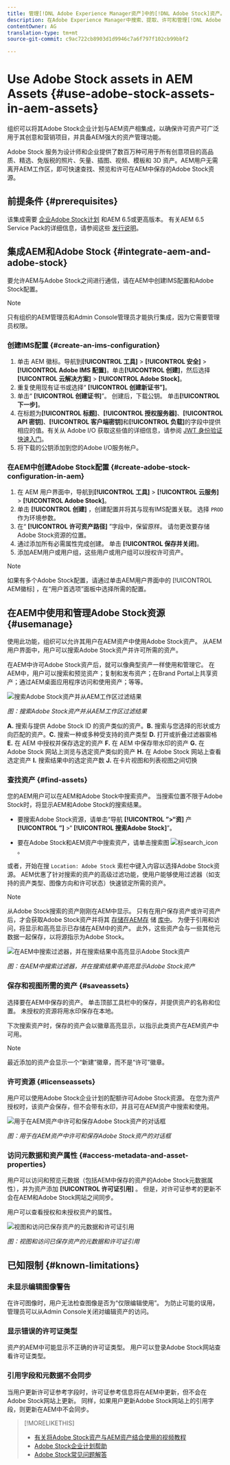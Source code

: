 ```yaml
---
title: 管理[!DNL Adobe Experience Manager资产]中的[!DNL Adobe Stock]资产。
description: 在Adobe Experience Manager中搜索、提取、许可和管理[!DNL Adobe Stock]资产。 将授权资产用作任何其他数字资产。
contentOwner: AG
translation-type: tm+mt
source-git-commit: c9ac722cb8903d1d9946c7a6f797f102cb99bbf2

---
```



# Use Adobe Stock assets in AEM Assets {#use-adobe-stock-assets-in-aem-assets}

组织可以将其Adobe Stock企业计划与AEM资产相集成，以确保许可资产可广泛用于其创意和营销项目，并具备AEM强大的资产管理功能。

Adobe Stock 服务为设计师和企业提供了数百万种可用于所有创意项目的高品质、精选、免版税的照片、矢量、插图、视频、模板和 3D 资产。AEM用户无需离开AEM工作区，即可快速查找、预览和许可在AEM中保存的Adobe Stock资源。

## 前提条件 {#prerequisites}

该集成需要 [企业Adobe Stock计划](https://stockenterprise.adobe.com/) 和AEM 6.5或更高版本。 有关AEM 6.5 Service Pack的详细信息，请参阅这些 [发行说明](/help/release-notes/sp-release-notes.md)。

## 集成AEM和Adobe Stock {#integrate-aem-and-adobe-stock}

要允许AEM与Adobe Stock之间进行通信，请在AEM中创建IMS配置和Adobe Stock配置。

>[!NOTE]
>
>只有组织的AEM管理员和Admin Console管理员才能执行集成，因为它需要管理员权限。

### 创建IMS配置 {#create-an-ims-configuration}

1. 单击 AEM 徽标。导航到&#x200B;**[!UICONTROL 工具]** > **[!UICONTROL 安全]** > **[!UICONTROL Adobe IMS 配置]**。单击&#x200B;**[!UICONTROL 创建]**，然后选择&#x200B;**[!UICONTROL 云解决方案]** > **[!UICONTROL Adobe Stock]**。
1. 重复使用现有证书或选择“ **[!UICONTROL 创建新证书”]**。
1. 单击“ **[!UICONTROL 创建证书]**”。 创建后，下载公钥。 单击&#x200B;**[!UICONTROL 下一步]**。
1. 在标题为&#x200B;**[!UICONTROL 标题]**、**[!UICONTROL 授权服务器]**、**[!UICONTROL API 密钥]**、**[!UICONTROL 客户端密钥]**&#x200B;和&#x200B;**[!UICONTROL 负载]**&#x200B;的字段中提供相应的值。有关从 Adobe I/O 获取这些值的详细信息，请参阅 [JWT 身份验证快速入门](https://www.adobe.io/authentication/auth-methods.html#!AdobeDocs/adobeio-auth/master/JWT/JWT.md)。
1. 将下载的公钥添加到您的Adobe I/O服务帐户。

### 在AEM中创建Adobe Stock配置 {#create-adobe-stock-configuration-in-aem}

1. 在 AEM 用户界面中，导航到&#x200B;**[!UICONTROL 工具]** > **[!UICONTROL 云服务]** > **[!UICONTROL Adobe Stock]**。
1. 单击 **[!UICONTROL 创建]** ，创建配置并将其与现有IMS配置关联。 选择 `PROD` 作为环境参数。
1. 在“ **[!UICONTROL 许可资产路径]** ”字段中，保留原样。 请勿更改要存储Adobe Stock资源的位置。
1. 通过添加所有必需属性完成创建。 单击 **[!UICONTROL 保存并关闭]**。
1. 添加AEM用户或用户组，这些用户或用户组可以授权许可资产。

>[!NOTE]
>
>如果有多个Adobe Stock配置，请通过单击AEM用户界面中的 [!UICONTROL AEM徽标] ，在“用户首选项”面板中选择所需的配置。

## 在AEM中使用和管理Adobe Stock资源 {#usemanage}

使用此功能，组织可以允许其用户在AEM资产中使用Adobe Stock资产。 从AEM用户界面中，用户可以搜索Adobe Stock资产并许可所需的资产。

在AEM中许可Adobe Stock资产后，就可以像典型资产一样使用和管理它。 在AEM中，用户可以搜索和预览资产；复制和发布资产；在Brand Portal上共享资产；通过AEM桌面应用程序访问和使用资产；等等。

![搜索Adobe Stock资产并从AEM工作区过滤结果](assets/adobe-stock-search-results-workspace.png)

*图：搜索Adobe Stock资产并从AEM工作区过滤结果*

**A.** 搜索与提供 Adobe Stock ID 的资产类似的资产。**B.** 搜索与您选择的形状或方向匹配的资产。**C.** 搜索一种或多种受支持的资产类型 **D.** 打开或折叠过滤器窗格 **E.** 在 AEM 中授权并保存选定的资产 **F.** 在 AEM 中保存带水印的资产 **G.** 在 Adobe Stock 网站上浏览与选定资产类似的资产 **H.** 在 Adobe Stock 网站上查看选定资产 **I.** 搜索结果中的选定资产数 **J.** 在卡片视图和列表视图之间切换

### 查找资产 {#find-assets}

您的AEM用户可以在AEM和Adobe Stock中搜索资产。 当搜索位置不限于Adobe Stock时，将显示AEM和Adobe Stock的搜索结果。

* 要搜索Adobe Stock资源，请单击“导航 **[!UICONTROL ”>“资]** 产 **[!UICONTROL ”]** >“ **[!UICONTROL 搜索Adobe Stock]**”。

* 要在Adobe Stock和AEM资产中搜索资产，请单击搜索图 ![标search_icon](assets/search_icon.png)。

或者，开始在搜 `Location: Adobe Stock` 索栏中键入内容以选择Adobe Stock资源。  AEM优惠了针对搜索的资产的高级过滤功能，使用户能够使用过滤器（如支持的资产类型、图像方向和许可状态）快速锁定所需的资产。

>[!NOTE]
>
>从Adobe Stock搜索的资产刚刚在AEM中显示。 只有在用户保存资产或许可资产后，才会获取Adobe Stock资产并将其 [存储在AEM存](/help/assets/aem-assets-adobe-stock.md#saveassets) 储 [库中](/help/assets/aem-assets-adobe-stock.md#licenseassets)。 为便于引用和访问，将显示和高亮显示已存储在AEM中的资产。 此外，这些资产会与一些其他元数据一起保存，以将源指示为Adobe Stock。

![在AEM中搜索过滤器，并在搜索结果中高亮显示Adobe Stock资产](assets/aem-search-filters2.jpg)

*图：在AEM中搜索过滤器，并在搜索结果中高亮显示Adobe Stock资产*

### 保存和视图所需的资产 {#saveassets}

选择要在AEM中保存的资产。 单击顶部工具栏中的保存，并提供资产的名称和位置。 未授权的资源将用水印保存在本地。

下次搜索资产时，保存的资产会以徽章高亮显示，以指示此类资产在AEM资产中可用。

>[!NOTE]
>
>最近添加的资产会显示一个“新建”徽章，而不是“许可”徽章。

### 许可资源 {#licenseassets}

用户可以使用Adobe Stock企业计划的配额许可Adobe Stock资源。 在您为资产授权时，该资产会保存，但不会带有水印，并且可在AEM资产中搜索和使用。

![用于在AEM资产中许可和保存Adobe Stock资产的对话框](assets/aem-stock_licenseandsave.jpg)

*图：用于在AEM资产中许可和保存Adobe Stock资产的对话框*

### 访问元数据和资产属性 {#access-metadata-and-asset-properties}

用户可以访问和预览元数据（包括AEM中保存的资产的Adobe Stock元数据属性），并为资产添加 **[!UICONTROL 许可证引用]** 。 但是，对许可证参考的更新不会在AEM和Adobe Stock网站之间同步。

用户可以查看授权和未授权资产的属性。

![视图和访问已保存资产的元数据和许可证引用](assets/metadata_properties.jpg)

*图：视图和访问已保存资产的元数据和许可证引用*

## 已知限制 {#known-limitations}

### 未显示编辑图像警告

在许可图像时，用户无法检查图像是否为“仅限编辑使用”。 为防止可能的误用，管理员可以从Admin Console关闭对编辑资产的访问。

### 显示错误的许可证类型

资产的AEM中可能显示不正确的许可证类型。 用户可以登录Adobe Stock网站查看许可证类型。

### 引用字段和元数据不会同步

当用户更新许可证参考字段时，许可证参考信息将在AEM中更新，但不会在Adobe Stock网站上更新。 同样，如果用户更新Adobe Stock网站上的引用字段，则更新在AEM中不会同步。

>[!MORELIKETHIS]
>
>* [有关将Adobe Stock资产与AEM资产结合使用的视频教程](https://helpx.adobe.com/experience-manager/kt/assets/using/stock-assets-feature-video-use.html)
>* [Adobe Stock企业计划帮助](https://helpx.adobe.com/enterprise/using/adobe-stock-enterprise.html)
>* [Adobe Stock常见问题解答](https://helpx.adobe.com/stock/faq.html)

